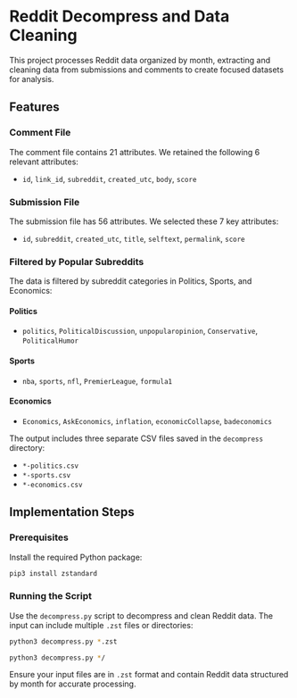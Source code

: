 # Reddit Decompress and Data Cleaning

This project processes Reddit data organized by month, extracting and cleaning data from submissions and comments to create focused datasets for analysis.

## Features

### Comment File

The comment file contains 21 attributes. We retained the following 6 relevant attributes:

- `id`, `link_id`, `subreddit`, `created_utc`, `body`, `score`

### Submission File

The submission file has 56 attributes. We selected these 7 key attributes:

- `id`, `subreddit`, `created_utc`, `title`, `selftext`, `permalink`, `score`

### Filtered by Popular Subreddits

The data is filtered by subreddit categories in Politics, Sports, and Economics:

#### Politics

- `politics`, `PoliticalDiscussion`, `unpopularopinion`, `Conservative`, `PoliticalHumor`

#### Sports

- `nba`, `sports`, `nfl`, `PremierLeague`, `formula1`

#### Economics

- `Economics`, `AskEconomics`, `inflation`, `economicCollapse`, `badeconomics`

The output includes three separate CSV files saved in the `decompress` directory:

- `*-politics.csv`
- `*-sports.csv`
- `*-economics.csv`

## Implementation Steps

### Prerequisites

Install the required Python package:

```bash
pip3 install zstandard
```

### Running the Script

Use the `decompress.py` script to decompress and clean Reddit data. The input can include multiple `.zst` files or directories:

```bash
python3 decompress.py *.zst
```

```bash
python3 decompress.py */
```

Ensure your input files are in `.zst` format and contain Reddit data structured by month for accurate processing.
